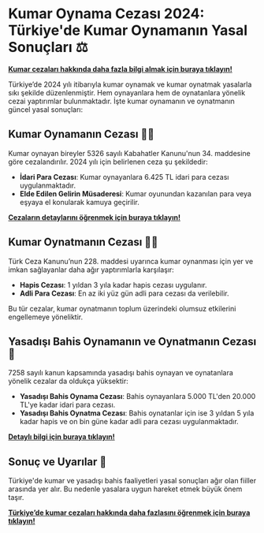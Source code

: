 # Kumar Oynama Cezası 2024: Türkiye'de Kumar Oynamanın Yasal Sonuçları ⚖️

**[Kumar cezaları hakkında daha fazla bilgi almak için buraya tıklayın!](https://casinotr.link/gWCRZ4)**

Türkiye’de 2024 yılı itibarıyla kumar oynamak ve kumar oynatmak yasalarla sıkı şekilde düzenlenmiştir. Hem oynayanlara hem de oynatanlara yönelik cezai yaptırımlar bulunmaktadır. İşte kumar oynamanın ve oynatmanın güncel yasal sonuçları:

## Kumar Oynamanın Cezası 🕵️‍♂️

Kumar oynayan bireyler 5326 sayılı Kabahatler Kanunu'nun 34. maddesine göre cezalandırılır. 2024 yılı için belirlenen ceza şu şekildedir:
- **İdari Para Cezası**: Kumar oynayanlara 6.425 TL idari para cezası uygulanmaktadır.
- **Elde Edilen Gelirin Müsaderesi**: Kumar oyunundan kazanılan para veya eşyaya el konularak kamuya geçirilir.

**[Cezaların detaylarını öğrenmek için buraya tıklayın!](https://casinotr.link/gWCRZ4)**

## Kumar Oynatmanın Cezası 🕵️‍♀️

Türk Ceza Kanunu’nun 228. maddesi uyarınca kumar oynanması için yer ve imkan sağlayanlar daha ağır yaptırımlarla karşılaşır:
- **Hapis Cezası**: 1 yıldan 3 yıla kadar hapis cezası uygulanır.
- **Adli Para Cezası**: En az iki yüz gün adli para cezası da verilebilir.

Bu tür cezalar, kumar oynatmanın toplum üzerindeki olumsuz etkilerini engellemeye yöneliktir.

## Yasadışı Bahis Oynamanın ve Oynatmanın Cezası 💸

7258 sayılı kanun kapsamında yasadışı bahis oynayan ve oynatanlara yönelik cezalar da oldukça yüksektir:
- **Yasadışı Bahis Oynama Cezası**: Bahis oynayanlara 5.000 TL'den 20.000 TL'ye kadar idari para cezası.
- **Yasadışı Bahis Oynatma Cezası**: Bahis oynatanlar için ise 3 yıldan 5 yıla kadar hapis ve on bin güne kadar adli para cezası uygulanmaktadır.

**[Detaylı bilgi için buraya tıklayın!](https://casinotr.link/gWCRZ4)**

## Sonuç ve Uyarılar 📜

Türkiye'de kumar ve yasadışı bahis faaliyetleri yasal sonuçları ağır olan fiiller arasında yer alır. Bu nedenle yasalara uygun hareket etmek büyük önem taşır.

**[Türkiye’de kumar cezaları hakkında daha fazlasını öğrenmek için buraya tıklayın!](https://casinotr.link/gWCRZ4)**
